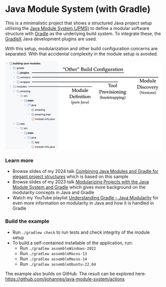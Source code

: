 # Java Module System (with Gradle)

This is a minimalistic project that shows a structured Java project setup utilising the
[Java Module System (JPMS)](https://docs.oracle.com/javase/specs/jls/se21/html/jls-7.html#jls-7.7)
to define a modular software structure with
[Gradle](https://github.com/gradle/gradle)
as the underlying build system.
To integrate these, the 
[GradleX](https://gradlex.org/)
Java development plugins are used.

With this setup, modularization and other build configuration concerns are separated.
With that accidental complexity in the module setup is avoided.

[<img src="docs/project-overview.png" width="620">](docs/project-overview.png)

### Learn more

- Browse slides of my 2024 talk [Combining Java Modules and Gradle for elegant project structures](docs/java-modules-and-gradle-2024.pdf) which is based on this sample
- Browse slides of my 2023 talk [Modularizing Projects with the Java Module System and Gradle](docs/java-modules-and-gradle-2023.pdf) which gives more background on the modularity concepts in Java and Gradle
- Watch my YouTube playlist [Understanding Gradle – Java Modularity](https://www.youtube.com/playlist?list=PLWQK2ZdV4Yl092zlY7Dy1knCmi0jhTH3H) for even more information on modularity in Java and how it is handled in Gradle

### Build the example

- Run `./gradlew check` to run tests and check integrity of the module setup
- To build a self-contained installable of the application, run:
  - Run `./gradlew assembleWindows-2022`
  - Run `./gradlew assembleMacos-13`
  - Run `./gradlew assembleMacos-14`
  - Run `./gradlew assembleUbuntu-22.04`

The example also builds on GitHub.
The result can be explored here:
https://github.com/jjohannes/java-module-system/actions